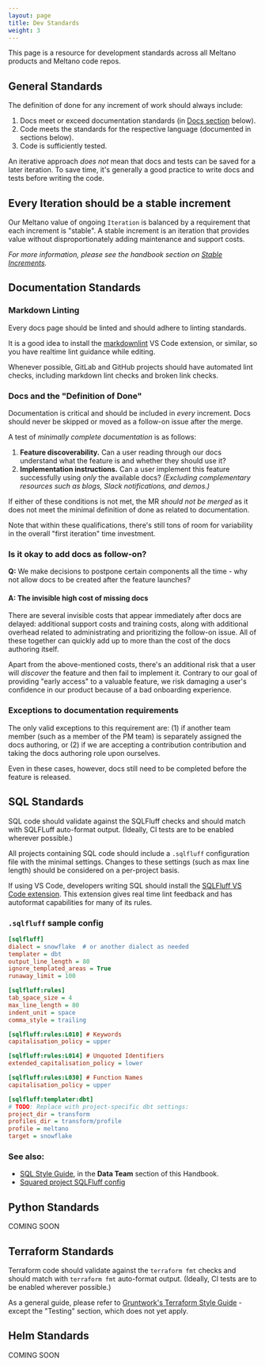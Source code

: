 ```yaml
---
layout: page
title: Dev Standards
weight: 3
---
```


This page is a resource for development standards across all Meltano products and Meltano code repos.

## General Standards

The definition of done for any increment of work should always include:

1. Docs meet or exceed documentation standards (in [Docs section](#documentation-standards) below).
2. Code meets the standards for the respective language (documented in sections below).
3. Code is sufficiently tested.

An iterative approach _does not_ mean that docs and tests can be saved for a later iteration. To save time, it's generally a good practice to write docs and tests before writing the code.

## Every Iteration should be a stable increment

Our Meltano value of ongoing `Iteration` is balanced by a requirement that each increment is "stable". A stable increment is an iteration that provides value without disproportionately adding maintenance and support costs.

_For more information, please see the handbook section on [Stable Increments](./stable-increments)._

## Documentation Standards

### Markdown Linting

Every docs page should be linted and should adhere to linting standards.

It is a good idea to install the [markdownlint](https://marketplace.visualstudio.com/items?itemName=DavidAnson.vscode-markdownlint) VS Code extension, or similar, so you have realtime lint guidance while editing.

Whenever possible, GitLab and GitHub projects should have automated lint checks, including markdown lint checks and broken link checks.

### Docs and the "Definition of Done"

Documentation is critical and should be included in _every_ increment. Docs should never be skipped or moved as a follow-on issue after the merge.

A test of _minimally complete documentation_ is as follows:

1. **Feature discoverability.** Can a user reading through our docs understand what the feature is and whether they should use it?
2. **Implementation instructions.** Can a user implement this feature successfully using _only_ the available docs? _(Excluding complementary resources such as blogs, Slack notifications, and demos.)_

If either of these conditions is not met, the MR _should not be merged_ as it does not meet the minimal definition of done as related to documentation.

Note that within these qualifications, there's still tons of room for variability in the overall "first iteration" time investment.

### Is it okay to add docs as follow-on?

**Q:** We make decisions to postpone certain components all the time - why not allow docs to be created after the feature launches?

#### A: The invisible high cost of missing docs

There are several invisible costs that appear immediately after docs are delayed: additional support costs and training costs, along with additional overhead related to administrating and prioritizing the follow-on issue. All of these together can quickly add up to more than the cost of the docs authoring itself.

Apart from the above-mentioned costs, there's an additional risk that a user will _discover_ the feature and then fail to implement it. Contrary to our goal of providing "early access" to a valuable feature, we risk damaging a user's confidence in our product because of a bad onboarding experience.

### Exceptions to documentation requirements

The only valid exceptions to this requirement are: (1) if another team member (such as a member of the PM team) is separately assigned the docs authoring, or (2) if we are accepting a contribution contribution and taking the docs authoring role upon ourselves.

Even in these cases, however, docs still need to be completed before the feature is released.

## SQL Standards

SQL code should validate against the SQLFluff checks and should match with SQLFLuff auto-format output. (Ideally, CI tests are to be enabled wherever possible.)

All projects containing SQL code should include a `.sqlfluff` configuration file with the minimal settings. Changes to these settings (such as max line length) should be considered on a per-project basis.

If using VS Code, developers writing SQL should install the [SQLFluff VS Code extension](https://marketplace.visualstudio.com/items?itemName=dorzey.vscode-sqlfluff). This extension gives real time lint feedback and has autoformat capabilities for many of its rules.

### `.sqlfluff` sample config

```ini
[sqlfluff]
dialect = snowflake  # or another dialect as needed
templater = dbt
output_line_length = 80
ignore_templated_areas = True
runaway_limit = 100

[sqlfluff:rules]
tab_space_size = 4
max_line_length = 80
indent_unit = space
comma_style = trailing

[sqlfluff:rules:L010] # Keywords
capitalisation_policy = upper

[sqlfluff:rules:L014] # Unquoted Identifiers
extended_capitalisation_policy = lower

[sqlfluff:rules:L030] # Function Names
capitalisation_policy = upper

[sqlfluff:templater:dbt]
# TODO: Replace with project-specific dbt settings:
project_dir = transform
profiles_dir = transform/profile
profile = meltano
target = snowflake
```

### See also:

- [SQL Style Guide](/data-team/sql-style-guide), in the **Data Team** section of this Handbook.
- [Squared project SQLFluff config](https://gitlab.com/meltano/squared/blob/master/data/.sqlfluff)

## Python Standards

COMING SOON

## Terraform Standards

Terraform code should validate against the `terraform fmt` checks and should match with `terraform fmt` auto-format output. (Ideally, CI tests are to be enabled wherever possible.)

As a general guide, please refer to [Gruntwork's Terraform Style Guide](https://docs.gruntwork.io/guides/style/terraform-style-guide/) - except the "Testing" section, which does not yet apply.

## Helm Standards

COMING SOON
